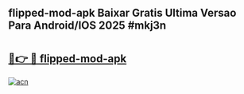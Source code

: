 ## flipped-mod-apk Baixar Gratis Ultima Versao Para Android/IOS 2025 #mkj3n

# <h2><a href="https://ainizakaria.my?title=flipped-mod-apk&ref=20M">🔗👉 🔴 flipped-mod-apk</a></h2>

[![acn](https://github.com/user-attachments/assets/0f9c940e-d8b0-45ae-aac7-cd30a18b3e1c)](https://ainizakaria.my?title=flipped-mod-apk&ref=20M)

